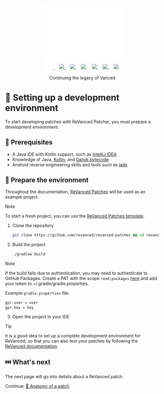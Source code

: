 <p align="center">
  <picture>
    <source
      width="256px"
      media="(prefers-color-scheme: dark)"
      srcset="../assets/revanced-headline/revanced-headline-vertical-dark.svg"
    >
    <img 
      width="256px"
      src="../assets/revanced-headline/revanced-headline-vertical-light.svg"
    >
  </picture>
  <br>
  <a href="https://revanced.app/">
     <picture>
         <source height="24px" media="(prefers-color-scheme: dark)" srcset="../assets/revanced-logo/revanced-logo.svg" />
         <img height="24px" src="../assets/revanced-logo/revanced-logo.svg" />
     </picture>
   </a>&nbsp;&nbsp;&nbsp;
   <a href="https://github.com/ReVanced">
       <picture>
           <source height="24px" media="(prefers-color-scheme: dark)" srcset="https://i.ibb.co/dMMmCrW/Git-Hub-Mark.png" />
           <img height="24px" src="https://i.ibb.co/9wV3HGF/Git-Hub-Mark-Light.png" />
       </picture>
   </a>&nbsp;&nbsp;&nbsp;
   <a href="http://revanced.app/discord">
       <picture>
           <source height="24px" media="(prefers-color-scheme: dark)" srcset="https://user-images.githubusercontent.com/13122796/178032563-d4e084b7-244e-4358-af50-26bde6dd4996.png" />
           <img height="24px" src="https://user-images.githubusercontent.com/13122796/178032563-d4e084b7-244e-4358-af50-26bde6dd4996.png" />
       </picture>
   </a>&nbsp;&nbsp;&nbsp;
   <a href="https://reddit.com/r/revancedapp">
       <picture>
           <source height="24px" media="(prefers-color-scheme: dark)" srcset="https://user-images.githubusercontent.com/13122796/178032351-9d9d5619-8ef7-470a-9eec-2744ece54553.png" />
           <img height="24px" src="https://user-images.githubusercontent.com/13122796/178032351-9d9d5619-8ef7-470a-9eec-2744ece54553.png" />
       </picture>
   </a>&nbsp;&nbsp;&nbsp;
   <a href="https://t.me/app_revanced">
      <picture>
         <source height="24px" media="(prefers-color-scheme: dark)" srcset="https://user-images.githubusercontent.com/13122796/178032213-faf25ab8-0bc3-4a94-a730-b524c96df124.png" />
         <img height="24px" src="https://user-images.githubusercontent.com/13122796/178032213-faf25ab8-0bc3-4a94-a730-b524c96df124.png" />
      </picture>
   </a>&nbsp;&nbsp;&nbsp;
   <a href="https://x.com/revancedapp">
      <picture>
         <source media="(prefers-color-scheme: dark)" srcset="https://user-images.githubusercontent.com/93124920/270180600-7c1b38bf-889b-4d68-bd5e-b9d86f91421a.png">
         <img height="24px" src="https://user-images.githubusercontent.com/93124920/270108715-d80743fa-b330-4809-b1e6-79fbdc60d09c.png" />
      </picture>
   </a>&nbsp;&nbsp;&nbsp;
   <a href="https://www.youtube.com/@ReVanced">
      <picture>
         <source height="24px" media="(prefers-color-scheme: dark)" srcset="https://user-images.githubusercontent.com/13122796/178032714-c51c7492-0666-44ac-99c2-f003a695ab50.png" />
         <img height="24px" src="https://user-images.githubusercontent.com/13122796/178032714-c51c7492-0666-44ac-99c2-f003a695ab50.png" />
     </picture>
   </a>
   <br>
   <br>
   Continuing the legacy of Vanced
</p>

# 👶 Setting up a development environment

To start developing patches with ReVanced Patcher, you must prepare a development environment.

## 📝 Prerequisites

- A Java IDE with Kotlin support, such as [IntelliJ IDEA](https://www.jetbrains.com/idea/)
- Knowledge of Java, [Kotlin](https://kotlinlang.org), and [Dalvik bytecode](https://source.android.com/docs/core/runtime/dalvik-bytecode)
- Android reverse engineering skills and tools such as [jadx](https://github.com/skylot/jadx)

## 🏃 Prepare the environment

Throughout the documentation, [ReVanced Patches](https://github.com/revanced/revanced-patches) will be used as an example project.

> [!NOTE]
> To start a fresh project, 
> you can use the [ReVanced Patches template](https://github.com/revanced/revanced-patches-template).

1. Clone the repository

   ```bash
   git clone https://github.com/revanced/revanced-patches && cd revanced-patches
   ```

2. Build the project

   ```bash
   ./gradlew build
   ```

> [!NOTE]
> If the build fails due to authentication, you may need to authenticate to GitHub Packages.
> Create a PAT with the scope `read:packages` [here](https://github.com/settings/tokens/new?scopes=read:packages&description=ReVanced) and add your token to ~/.gradle/gradle.properties.
>
> Example `gradle.properties` file:
>
> ```properties
> gpr.user = user
> gpr.key = key
> ```

3. Open the project in your IDE

> [!TIP]
> It is a good idea to set up a complete development environment for ReVanced, so that you can also test your patches
> by following the [ReVanced documentation](https://github.com/ReVanced/revanced-documentation).

## ⏭️ What's next

The next page will go into details about a ReVanced patch.

Continue: [🧩 Anatomy of a patch](2_2_patch_anatomy.md)
